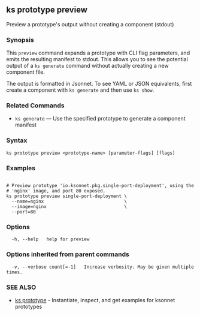 ## ks prototype preview

Preview a prototype's output without creating a component (stdout)

### Synopsis


This `preview` command expands a prototype with CLI flag parameters, and
emits the resulting manifest to stdout. This allows you to see the potential
output of a `ks generate` command without actually creating a new component file.

The output is formatted in Jsonnet. To see YAML or JSON equivalents, first create
a component with `ks generate` and then use `ks show`.

### Related Commands

* `ks generate` — Use the specified prototype to generate a component manifest

### Syntax


```
ks prototype preview <prototype-name> [parameter-flags] [flags]
```

### Examples

```

# Preview prototype 'io.ksonnet.pkg.single-port-deployment', using the
# 'nginx' image, and port 80 exposed.
ks prototype preview single-port-deployment \
  --name=nginx                              \
  --image=nginx                             \
  --port=80
```

### Options

```
  -h, --help   help for preview
```

### Options inherited from parent commands

```
  -v, --verbose count[=-1]   Increase verbosity. May be given multiple times.
```

### SEE ALSO

* [ks prototype](ks_prototype.md)	 - Instantiate, inspect, and get examples for ksonnet prototypes


